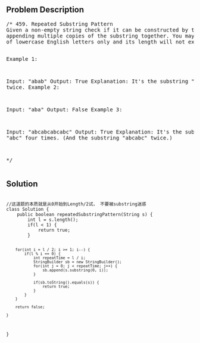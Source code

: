 <!--
<style>
  body { font-family: Arial, sans-serif; }
  .container { max-width: 100%; margin: auto; padding: 20px; }
  .comment-block { background-color: #f9f9f9; padding: 10px; border-left: 5px solid #ccc; max-width: 600px; margin: auto; word-wrap: break-word; white-space: pre-wrap; }
  .code-block { background-color: #f4f4f4; padding: 10px; border: 1px solid #ddd; }
</style>
-->

<div class='container'>
<h2>Problem Description</h2>
<div class='comment-block'>
<pre>
/* 459. Repeated Substring Pattern
Given a non-empty string check if it can be constructed by taking a substring of it and 
appending multiple copies of the substring together. You may assume the given string consists 
of lowercase English letters only and its length will not exceed 10000.

 

Example 1:

Input: "abab"
Output: True
Explanation: It's the substring "ab" twice.
Example 2:

Input: "aba"
Output: False
Example 3:

Input: "abcabcabcabc"
Output: True
Explanation: It's the substring "abc" four times. (And the substring "abcabc" twice.)

*/
</pre>
</div>

<h2>Solution</h2>
<div class='code-block'>
<pre><code class='language-java'>
//这道题的本质就是从0开始到Length/2试， 不要被substring迷惑
class Solution {
    public boolean repeatedSubstringPattern(String s) {
        int l = s.length();
        if(l < 1) {
            return true;
        }
        
        for(int i = l / 2; i >= 1; i--) {
            if(l % i == 0) {
                int repeatTime = l / i;
                StringBuilder sb = new StringBuilder();
                for(int j = 0; j < repeatTime; j++) {
                    sb.append(s.substring(0, i));
                }
            
                if(sb.toString().equals(s)) {
                    return true;
                } 
            }
        }
        
        return false;
        
    }
}</code></pre>
</div>
</div>
